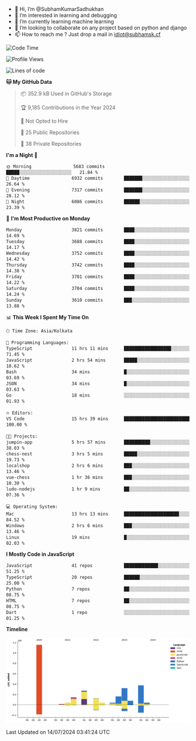 - 👋 Hi, I’m @SubhamKumarSadhukhan
- 👀 I’m interested in learning and debugging
- 🌱 I’m currently learning machine learning
- 💞️ I’m looking to collaborate on any project based on python and django
- 📫 How to reach me ?
      Just drop a mail in idiot@subhamsk.cf

<!---
SubhamKumarSadhukhan/SubhamKumarSadhukhan is a ✨ special ✨ repository because its `README.md` (this file) appears on your GitHub profile.
You can click the Preview link to take a look at your changes.
--->


<!--START_SECTION:waka-->
![Code Time](http://img.shields.io/badge/Code%20Time-2%2C301%20hrs%2035%20mins-blue)

![Profile Views](http://img.shields.io/badge/Profile%20Views-1-blue)

![Lines of code](https://img.shields.io/badge/From%20Hello%20World%20I%27ve%20Written-2.8%20million%20lines%20of%20code-blue)

**🐱 My GitHub Data** 

> 📦 352.9 kB Used in GitHub's Storage 
 > 
> 🏆 9,185 Contributions in the Year 2024
 > 
> 🚫 Not Opted to Hire
 > 
> 📜 25 Public Repositories 
 > 
> 🔑 38 Private Repositories 
 > 
**I'm a Night 🦉** 

```text
🌞 Morning                5683 commits        █████░░░░░░░░░░░░░░░░░░░░   21.84 % 
🌆 Daytime                6932 commits        ███████░░░░░░░░░░░░░░░░░░   26.64 % 
🌃 Evening                7317 commits        ███████░░░░░░░░░░░░░░░░░░   28.12 % 
🌙 Night                  6086 commits        ██████░░░░░░░░░░░░░░░░░░░   23.39 % 
```
📅 **I'm Most Productive on Monday** 

```text
Monday                   3821 commits        ████░░░░░░░░░░░░░░░░░░░░░   14.69 % 
Tuesday                  3688 commits        ████░░░░░░░░░░░░░░░░░░░░░   14.17 % 
Wednesday                3752 commits        ████░░░░░░░░░░░░░░░░░░░░░   14.42 % 
Thursday                 3742 commits        ████░░░░░░░░░░░░░░░░░░░░░   14.38 % 
Friday                   3701 commits        ████░░░░░░░░░░░░░░░░░░░░░   14.22 % 
Saturday                 3704 commits        ████░░░░░░░░░░░░░░░░░░░░░   14.24 % 
Sunday                   3610 commits        ███░░░░░░░░░░░░░░░░░░░░░░   13.88 % 
```


📊 **This Week I Spent My Time On** 

```text
🕑︎ Time Zone: Asia/Kolkata

💬 Programming Languages: 
TypeScript               11 hrs 11 mins      ██████████████████░░░░░░░   71.45 % 
JavaScript               2 hrs 54 mins       █████░░░░░░░░░░░░░░░░░░░░   18.62 % 
Bash                     34 mins             █░░░░░░░░░░░░░░░░░░░░░░░░   03.69 % 
JSON                     34 mins             █░░░░░░░░░░░░░░░░░░░░░░░░   03.63 % 
Go                       18 mins             ░░░░░░░░░░░░░░░░░░░░░░░░░   01.93 % 

🔥 Editors: 
VS Code                  15 hrs 39 mins      █████████████████████████   100.00 % 

🐱‍💻 Projects: 
jumpin-app               5 hrs 57 mins       ██████████░░░░░░░░░░░░░░░   38.03 % 
chess-nest               3 hrs 5 mins        █████░░░░░░░░░░░░░░░░░░░░   19.73 % 
localshop                2 hrs 6 mins        ███░░░░░░░░░░░░░░░░░░░░░░   13.46 % 
vue-chess                1 hr 36 mins        ███░░░░░░░░░░░░░░░░░░░░░░   10.30 % 
ludo-nodejs              1 hr 9 mins         ██░░░░░░░░░░░░░░░░░░░░░░░   07.36 % 

💻 Operating System: 
Mac                      13 hrs 13 mins      █████████████████████░░░░   84.52 % 
Windows                  2 hrs 6 mins        ███░░░░░░░░░░░░░░░░░░░░░░   13.46 % 
Linux                    19 mins             █░░░░░░░░░░░░░░░░░░░░░░░░   02.03 % 
```

**I Mostly Code in JavaScript** 

```text
JavaScript               41 repos            █████████████░░░░░░░░░░░░   51.25 % 
TypeScript               20 repos            ██████░░░░░░░░░░░░░░░░░░░   25.00 % 
Python                   7 repos             ██░░░░░░░░░░░░░░░░░░░░░░░   08.75 % 
HTML                     7 repos             ██░░░░░░░░░░░░░░░░░░░░░░░   08.75 % 
Dart                     1 repo              ░░░░░░░░░░░░░░░░░░░░░░░░░   01.25 % 
```



**Timeline**

![Lines of Code chart](https://raw.githubusercontent.com/SubhamKumarSadhukhan/SubhamKumarSadhukhan/main/assets/bar_graph.png)


 Last Updated on 14/07/2024 03:41:24 UTC
<!--END_SECTION:waka-->
